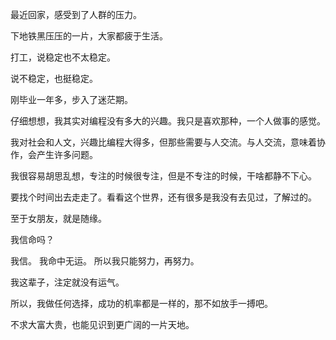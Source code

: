 最近回家，感受到了人群的压力。

下地铁黑压压的一片，大家都疲于生活。

打工，说稳定也不太稳定。

说不稳定，也挺稳定。

刚毕业一年多，步入了迷茫期。

仔细想想，我其实对编程没有多大的兴趣。我只是喜欢那种，一个人做事的感觉。

我对社会和人文，兴趣比编程大得多，但那些需要与人交流。与人交流，意味着协作，会产生许多问题。

我很容易胡思乱想，专注的时候很专注，但是不专注的时候，干啥都静不下心。

要找个时间出去走走了。看看这个世界，还有很多是我没有去见过，了解过的。

至于女朋友，就是随缘。

我信命吗？

我信。 我命中无运。 所以我只能努力，再努力。

我这辈子，注定就没有运气。

所以，我做任何选择，成功的机率都是一样的，那不如放手一搏吧。

不求大富大贵，也能见识到更广阔的一片天地。